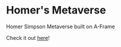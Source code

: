 # Homer's Metaverse

Homer Simpson Metaverse built on A-Frame

Check it out [here](https://truthful-winter.surge.sh/)!
